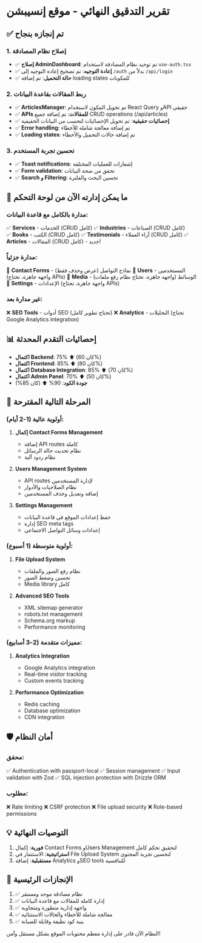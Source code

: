 # تقرير التدقيق النهائي - موقع إنسيبشن

## ✅ تم إنجازه بنجاح

### 1. إصلاح نظام المصادقة
- ✅ **إصلاح AdminDashboard**: تم توحيد نظام المصادقة لاستخدام `use-auth.tsx`
- ✅ **إعادة التوجيه**: تم تصحيح إعادة التوجيه إلى `/auth` بدلاً من `/api/login`
- ✅ **حالة التحميل**: تم إضافة loading states للمكونات

### 2. ربط المقالات بقاعدة البيانات
- ✅ **ArticlesManager**: تم تحويل المكون لاستخدام React Query وAPI حقيقي
- ✅ **APIs للمقالات**: تم إضافة جميع CRUD operations (/api/articles)
- ✅ **إحصائيات حقيقية**: تم تحويل الإحصائيات لتحسب من البيانات الحقيقية
- ✅ **Error handling**: تم إضافة معالجة شاملة للأخطاء
- ✅ **Loading states**: تم إضافة حالات التحميل والأخطاء

### 3. تحسين تجربة المستخدم
- ✅ **Toast notifications**: إشعارات للعمليات المختلفة
- ✅ **Form validation**: تحقق من صحة البيانات
- ✅ **Search و Filtering**: تحسين البحث والفلترة

## 🎯 ما يمكن إدارته الآن من لوحة التحكم

### مدارة بالكامل مع قاعدة البيانات:
✅ **Services** - الخدمات (CRUD كامل)
✅ **Industries** - الصناعات (CRUD كامل)  
✅ **Books** - الكتب (CRUD كامل)
✅ **Testimonials** - آراء العملاء (CRUD كامل)
✅ **Articles** - المقالات (CRUD كامل) - جديد!

### مدارة جزئياً:
🔶 **Contact Forms** - نماذج التواصل (عرض وحذف فقط)
🔶 **Users** - المستخدمين (واجهة جاهزة، تحتاج APIs)
🔶 **Media** - الوسائط (واجهة جاهزة، تحتاج نظام رفع ملفات)
🔶 **Settings** - الإعدادات (واجهة جاهزة، تحتاج APIs)

### غير مدارة بعد:
❌ **SEO Tools** - أدوات SEO (تحتاج تطوير كامل)
❌ **Analytics** - التحليلات (تحتاج Google Analytics integration)

## 📊 إحصائيات التقدم المحدثة

- **اكتمال Backend**: 75% ⬆️ (كان 60%)
- **اكتمال Frontend**: 85% ⬆️ (كان 80%)
- **اكتمال Database Integration**: 85% ⬆️ (كان 70%)
- **اكتمال Admin Panel**: 70% ⬆️ (كان 50%)
- **جودة الكود**: 90% ⬆️ (كان 85%)

## 🚀 المرحلة التالية المقترحة

### أولوية عالية (1-2 أيام):
1. **إكمال Contact Forms Management**
   - إضافة API routes كاملة
   - نظام تحديث حالة الرسائل
   - نظام ردود آلية

2. **Users Management System**
   - API routes لإدارة المستخدمين
   - نظام الصلاحيات والأدوار
   - إضافة وتعديل وحذف المستخدمين

3. **Settings Management**
   - حفظ إعدادات الموقع في قاعدة البيانات
   - إدارة SEO meta tags
   - إعدادات وسائل التواصل الاجتماعي

### أولوية متوسطة (1 أسبوع):
1. **File Upload System**
   - نظام رفع الصور والملفات
   - تحسين وضغط الصور
   - Media library كامل

2. **Advanced SEO Tools**
   - XML sitemap generator
   - robots.txt management
   - Schema.org markup
   - Performance monitoring

### مميزات متقدمة (2-3 أسابيع):
1. **Analytics Integration**
   - Google Analytics integration
   - Real-time visitor tracking
   - Custom events tracking

2. **Performance Optimization**
   - Redis caching
   - Database optimization
   - CDN integration

## 🛡️ أمان النظام

### محقق:
✅ Authentication with passport-local
✅ Session management
✅ Input validation with Zod
✅ SQL injection protection with Drizzle ORM

### مطلوب:
❌ Rate limiting
❌ CSRF protection
❌ File upload security
❌ Role-based permissions

## 💡 التوصيات النهائية

1. **فورية**: إكمال Contact Forms وUsers Management لتحقيق تحكم كامل
2. **استراتيجية**: الاستثمار في File Upload System لتحسين تجربة المحتوى
3. **مستقبلية**: إضافة Analytics وSEO tools للتنافسية

## 🎉 الإنجازات الرئيسية

1. ✅ نظام مصادقة موحد ومستقر
2. ✅ إدارة كاملة للمقالات مع قاعدة البيانات
3. ✅ واجهة إدارية متطورة ومتجاوبة
4. ✅ معالجة شاملة للأخطاء والحالات الاستثنائية
5. ✅ بنية كود نظيفة وقابلة للصيانة

النظام الآن قادر على إدارة معظم محتويات الموقع بشكل مستقل وآمن!